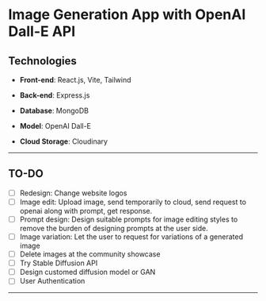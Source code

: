 # Image Generation App with OpenAI Dall-E API

## Technologies

- **Front-end**: React.js, Vite, Tailwind

- **Back-end**: Express.js

- **Database**: MongoDB 

- **Model**: OpenAI Dall-E 

- **Cloud Storage**: Cloudinary 
---
## TO-DO
- [ ] Redesign: Change website logos
- [ ] Image edit: Upload image, send temporarily to cloud, send request to openai along with prompt, get response.
- [ ] Prompt design: Design suitable prompts for image editing styles to remove the burden of designing prompts at the user side.
- [ ] Image variation: Let the user to request for variations of a generated image
- [ ] Delete images at the community showcase
- [ ] Try Stable Diffusion API
- [ ] Design customed diffusion model or GAN
- [ ] User Authentication
---
